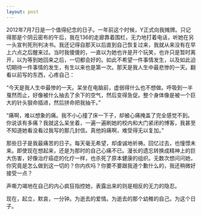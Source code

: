 ```yaml
---
layout: post
---
```

2012年7月7日是一个值得纪念的日子。一年前这个时候，Y正式向我摊牌。只记得那是个阴云密布的午后，我在136的走廊靠着围栏，无力地打着电话，听她在另一头宣判死刑判决书。我还记得自那天以后直到自己恢复过来，我就从来没有在早上六点之后醒来过。当时我傻傻的，一直以为她也许是开个玩笑，也许只是暂时离开，以为等到她回来之后，一切都会好的。如此不希望一件事情发生，以及如此迫切期待一件事情的发生，有生以来也是第一次。那天是我人生中最悲惨的一天。翻看以前写的东西，心疼自己：

“今天是我人生中最惨的一天。呆坐在电脑前，虚弱得什么也不想做。呼吸到一半戛然而止，好像被什么抽去了余下的空气，然后变得急促。整个身体像是被一个巨大的针头狠命插进，然后拼命把我抽干。”

“痛啊，难以想象的痛。我不小心撞了床一下子，却被心痛掩盖了完全感觉不到。你说该有多痛？我就这么呆坐着，一遍一遍刷她的校内和大门紧闭的博客，我甚至不知道她看没看过我写的那几封信。真他妈痛啊，难受得无以复加。”

那些日子是我最痛苦的日子。每天毫无希望，却虔诚地祈祷。回忆过去，也憧憬未来。即使现在想起来，还是为那时的自己心痛不已。漫长的遗忘转换成精神上的巨大伤害，好像治疗癌症的化疗一样，也杀死了原本健康的组织。无数次想问问她，你究竟是怎么做到这一切的？你内疚吗？你要不要跟我道个歉什么的，我还稍微好接受一点？

声嘶力竭地在自己的内心疯狂指控她，表露出来的则是相反的无力的隐忍。

现在，起立，默哀，一分钟。为逝去的爱情。为逝去的那个幼稚的自己。为这个日子。